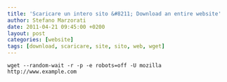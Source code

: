 ```yaml
---
title: 'Scaricare un intero sito &#8211; Download an entire website'
author: Stefano Marzorati
date: 2011-04-21 09:45:00 +0200
layout: post
categories: [website]
tags: [download, scaricare, site, sito, web, wget]
---
```

`wget --random-wait -r -p -e robots=off -U mozilla http://www.example.com`